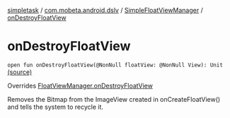 [simpletask](../../index.md) / [com.mobeta.android.dslv](../index.md) / [SimpleFloatViewManager](index.md) / [onDestroyFloatView](.)

# onDestroyFloatView

`open fun onDestroyFloatView(@NonNull floatView: @NonNull View): Unit` [(source)](https://github.com/mpcjanssen/simpletask-android/blob/master/src/main/java/com/mobeta/android/dslv/SimpleFloatViewManager.java#L84)

Overrides [FloatViewManager.onDestroyFloatView](../-drag-sort-list-view/-float-view-manager/on-destroy-float-view.md)

Removes the Bitmap from the ImageView created in onCreateFloatView() and tells the system to recycle it.

